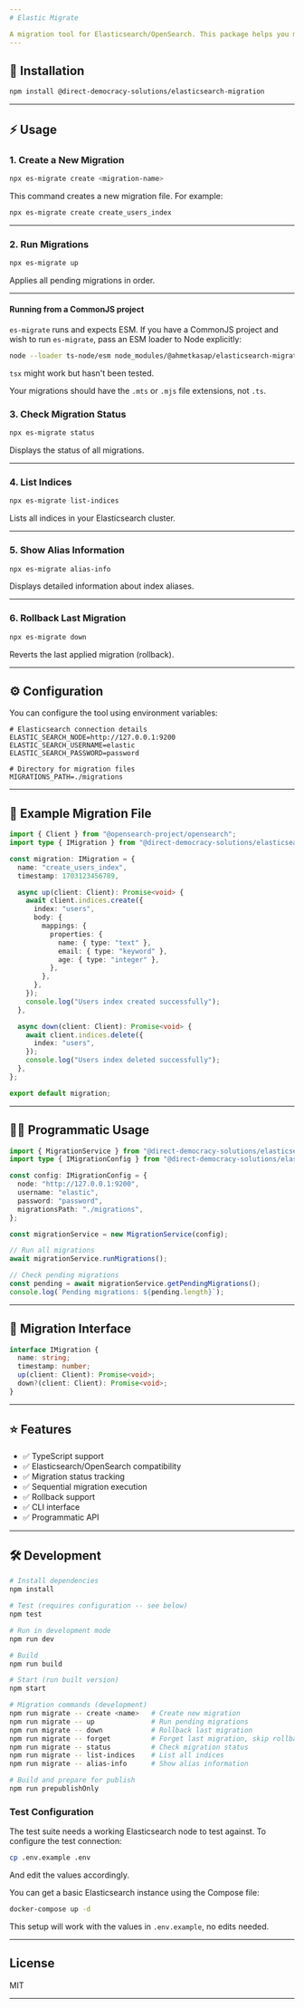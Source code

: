 ```yaml
---
# Elastic Migrate

A migration tool for Elasticsearch/OpenSearch. This package helps you manage your Elasticsearch indices and mappings with ease.
---
```


## 🚀 Installation

```bash
npm install @direct-democracy-solutions/elasticsearch-migration
```

---

## ⚡️ Usage

### 1. Create a New Migration

```bash
npx es-migrate create <migration-name>
```

This command creates a new migration file. For example:

```bash
npx es-migrate create create_users_index
```

---

### 2. Run Migrations

```bash
npx es-migrate up
```

Applies all pending migrations in order.

---

#### Running from a CommonJS project

`es-migrate` runs and expects ESM. If you have a CommonJS project and
wish to run `es-migrate`, pass an ESM loader to Node explicitly:

```bash
node --loader ts-node/esm node_modules/@ahmetkasap/elasticsearch-migration/dist/cli.js
```

`tsx` might work but hasn't been tested.

Your migrations should have the `.mts` or `.mjs` file extensions, not `.ts`.

### 3. Check Migration Status

```bash
npx es-migrate status
```

Displays the status of all migrations.

---

### 4. List Indices

```bash
npx es-migrate list-indices
```

Lists all indices in your Elasticsearch cluster.

---

### 5. Show Alias Information

```bash
npx es-migrate alias-info
```

Displays detailed information about index aliases.

---

### 6. Rollback Last Migration

```bash
npx es-migrate down
```

Reverts the last applied migration (rollback).

---

## ⚙️ Configuration

You can configure the tool using environment variables:

```env
# Elasticsearch connection details
ELASTIC_SEARCH_NODE=http://127.0.0.1:9200
ELASTIC_SEARCH_USERNAME=elastic
ELASTIC_SEARCH_PASSWORD=password

# Directory for migration files
MIGRATIONS_PATH=./migrations
```

---

## 📝 Example Migration File

```typescript
import { Client } from "@opensearch-project/opensearch";
import type { IMigration } from "@direct-democracy-solutions/elasticsearch-migration";

const migration: IMigration = {
  name: "create_users_index",
  timestamp: 1703123456789,

  async up(client: Client): Promise<void> {
    await client.indices.create({
      index: "users",
      body: {
        mappings: {
          properties: {
            name: { type: "text" },
            email: { type: "keyword" },
            age: { type: "integer" },
          },
        },
      },
    });
    console.log("Users index created successfully");
  },

  async down(client: Client): Promise<void> {
    await client.indices.delete({
      index: "users",
    });
    console.log("Users index deleted successfully");
  },
};

export default migration;
```

---

## 🧑‍💻 Programmatic Usage

```typescript
import { MigrationService } from "@direct-democracy-solutions/elasticsearch-migration";
import type { IMigrationConfig } from "@direct-democracy-solutions/elasticsearch-migration";

const config: IMigrationConfig = {
  node: "http://127.0.0.1:9200",
  username: "elastic",
  password: "password",
  migrationsPath: "./migrations",
};

const migrationService = new MigrationService(config);

// Run all migrations
await migrationService.runMigrations();

// Check pending migrations
const pending = await migrationService.getPendingMigrations();
console.log(`Pending migrations: ${pending.length}`);
```

---

## 🧩 Migration Interface

```typescript
interface IMigration {
  name: string;
  timestamp: number;
  up(client: Client): Promise<void>;
  down?(client: Client): Promise<void>;
}
```

---

## ⭐️ Features

- ✅ TypeScript support
- ✅ Elasticsearch/OpenSearch compatibility
- ✅ Migration status tracking
- ✅ Sequential migration execution
- ✅ Rollback support
- ✅ CLI interface
- ✅ Programmatic API

---

## 🛠 Development

```bash
# Install dependencies
npm install

# Test (requires configuration -- see below)
npm test

# Run in development mode
npm run dev

# Build
npm run build

# Start (run built version)
npm start

# Migration commands (development)
npm run migrate -- create <name>   # Create new migration
npm run migrate -- up              # Run pending migrations
npm run migrate -- down            # Rollback last migration
npm run migrate -- forget          # Forget last migration, skip rollback
npm run migrate -- status          # Check migration status
npm run migrate -- list-indices    # List all indices
npm run migrate -- alias-info      # Show alias information

# Build and prepare for publish
npm run prepublishOnly
```

### Test Configuration

The test suite needs a working Elasticsearch node to test against. To
configure the test connection:

```bash
cp .env.example .env
```

And edit the values accordingly.

You can get a basic Elasticsearch instance using the Compose file:

```bash
docker-compose up -d
```

This setup will work with the values in `.env.example`, no edits needed.

---

## License

MIT

---
